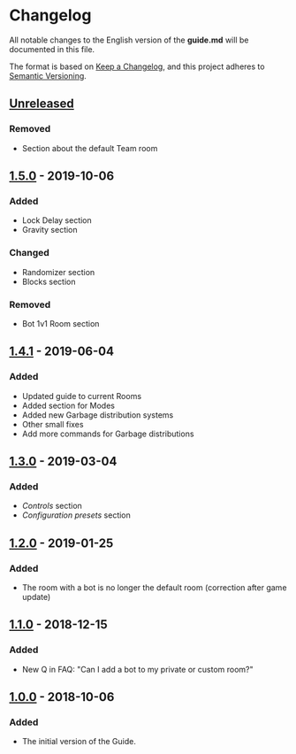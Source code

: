 # Changelog
All notable changes to the English version of the **guide.md** will be documented in this file.

The format is based on [Keep a Changelog](https://keepachangelog.com/en/1.0.0/),
and this project adheres to [Semantic Versioning](https://semver.org/spec/v2.0.0.html).

## [Unreleased]
### Removed
-  Section about the default Team room

## [1.5.0] - 2019-10-06
### Added
-  Lock Delay section
-  Gravity section

### Changed
-  Randomizer section
-  Blocks section

### Removed
-  Bot 1v1 Room section

## [1.4.1] - 2019-06-04
### Added
-  Updated guide to current Rooms
-  Added section for Modes
-  Added new Garbage distribution systems
-  Other small fixes
-  Add more commands for Garbage distributions

## [1.3.0] - 2019-03-04
### Added
-  *Controls* section
-  *Configuration presets* section

## [1.2.0] - 2019-01-25
### Added
-  The room with a bot is no longer the default room (correction after game update)

## [1.1.0] - 2018-12-15
### Added
-  New Q in FAQ: "Can I add a bot to my private or custom room?"

## [1.0.0] - 2018-10-06
### Added
- The initial version of the Guide.

[Unreleased]: https://github.com/jezevec10/jstris-guide/compare/v1.5.0...HEAD#diff-8c27d0d0b409c1de1867fdc9a128c72c
[1.5.0]: https://github.com/jezevec10/jstris-guide/compare/v1.4.1...v1.5.0#diff-8c27d0d0b409c1de1867fdc9a128c72c
[1.4.1]: https://github.com/jezevec10/jstris-guide/compare/v1.3.0...v1.4.1#diff-8c27d0d0b409c1de1867fdc9a128c72c
[1.3.0]: https://github.com/jezevec10/jstris-guide/compare/v1.2.0...v1.3.0#diff-8c27d0d0b409c1de1867fdc9a128c72c
[1.2.0]: https://github.com/jezevec10/jstris-guide/compare/v1.1.0...v1.2.0#diff-8c27d0d0b409c1de1867fdc9a128c72c
[1.1.0]: https://github.com/jezevec10/jstris-guide/compare/v1.0.0...v1.1.0#diff-8c27d0d0b409c1de1867fdc9a128c72c
[1.0.0]: https://github.com/jezevec10/jstris-guide/blob/v1.0.0/guide.md
